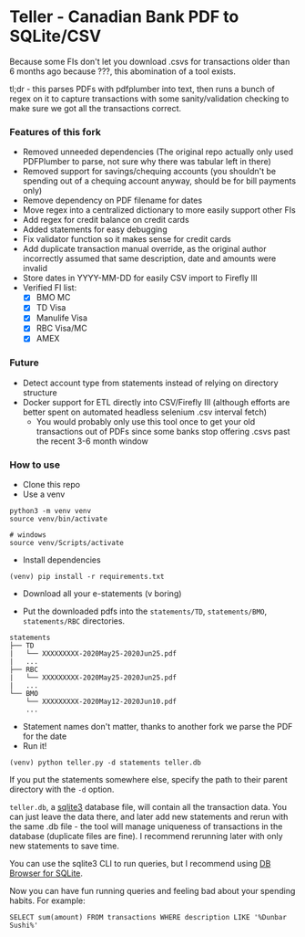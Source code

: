 # Teller - Canadian Bank PDF to SQLite/CSV 

Because some FIs don't let you download .csvs for transactions older than 6 months ago because ???, this abomination of a tool exists.

tl;dr - this parses PDFs with pdfplumber into text, then runs a bunch of regex on it to capture transactions with some sanity/validation checking to make sure we got all the transactions correct.

### Features of this fork
- Removed unneeded dependencies (The original repo actually only used PDFPlumber to parse, not sure why there was tabular left in there)
- Removed support for savings/chequing accounts (you shouldn't be spending out of a chequing account anyway, should be for bill payments only)
- Remove dependency on PDF filename for dates
- Move regex into a centralized dictionary to more easily support other FIs
- Add regex for credit balance on credit cards
- Added statements for easy debugging
- Fix validator function so it makes sense for credit cards
- Add duplicate transaction manual override, as the original author incorrectly assumed that same description, date and amounts were invalid
- Store dates in YYYY-MM-DD for easily CSV import to Firefly III 
- Verified FI list:
	- [x] BMO MC
	- [x] TD Visa
	- [x] Manulife Visa
	- [x] RBC Visa/MC
	- [x] AMEX

### Future
- Detect account type from statements instead of relying on directory structure
- Docker support for ETL directly into CSV/Firefly III (although efforts are better spent on automated headless selenium .csv interval fetch)
	- You would probably only use this tool once to get your old transactions out of PDFs since some banks stop offering .csvs past the recent 3-6 month window

### How to use

- Clone this repo
- Use a venv

```
python3 -m venv venv
source venv/bin/activate

# windows
source venv/Scripts/activate
```

- Install dependencies
```
(venv) pip install -r requirements.txt
```
- Download all your e-statements (v boring)

- Put the downloaded pdfs into the `statements/TD`, `statements/BMO`, `statements/RBC` directories.

```
statements
├── TD
|	└── XXXXXXXXX-2020May25-2020Jun25.pdf
|   ...
├── RBC
|	└── XXXXXXXXX-2020May25-2020Jun25.pdf
|   ...
└── BMO
    └── XXXXXXXXX-2020May12-2020Jun10.pdf
    ...
```
- Statement names don't matter, thanks to another fork we parse the PDF for the date
- Run it!

```
(venv) python teller.py -d statements teller.db
```

If you put the statements somewhere else, specify the path to their parent directory with the `-d` option. 

`teller.db`, a [sqlite3](https://www.sqlite.org/index.html) database file, will contain all the transaction data. You can just leave the data there, and later add new statements and rerun with the same .db file - the tool will manage uniqueness of transactions in the database (duplicate files are fine). I recommend rerunning later with only new statements to save time.

You can use the sqlite3 CLI to run queries, but I recommend using [DB Browser for SQLite](https://sqlitebrowser.org).

Now you can have fun running queries and feeling bad about your spending habits. For example:

```
SELECT sum(amount) FROM transactions WHERE description LIKE '%Dunbar Sushi%'
```